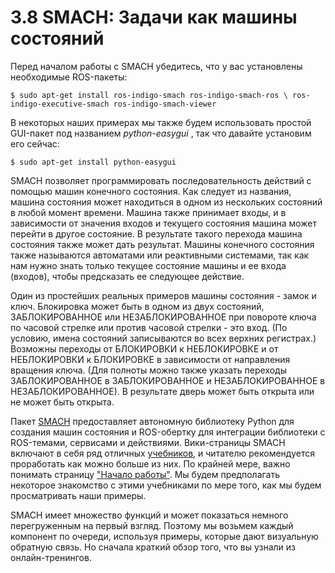 # 3.8 SMACH: Задачи как машины состояний

Перед началом работы с SMACH убедитесь, что у вас установлены необходимые ROS-пакеты:

```text
$ sudo apt-get install ros-indigo-smach ros-indigo-smach-ros \ ros-
indigo-executive-smach ros-indigo-smach-viewer
```

В некоторых наших примерах мы также будем использовать простой GUI-пакет под названием _python-easygui_ , так что давайте установим его сейчас:

```text
$ sudo apt-get install python-easygui
```

SMACH позволяет программировать последовательность действий с помощью машин конечного состояния. Как следует из названия, машина состояния может находиться в одном из нескольких состояний в любой момент времени. Машина также принимает входы, и в зависимости от значения входов и текущего состояния машина может перейти в другое состояние. В результате такого перехода машина состояния также может дать результат. Машины конечного состояния также называются автоматами или реактивными системами, так как нам нужно знать только текущее состояние машины и ее входа \(входов\), чтобы предсказать ее следующее действие.

Один из простейших реальных примеров машины состояния - замок и ключ. Блокировка может быть в одном из двух состояний, ЗАБЛОКИРОВАННОЕ или НЕЗАБЛОКИРОВАННОЕ при повороте ключа по часовой стрелке или против часовой стрелки - это вход. \(По условию, имена состояний записываются во всех верхних регистрах.\) Возможны переходы от БЛОКИРОВКИ к НЕБЛОКИРОВКЕ и от НЕБЛОКИРОВКИ к БЛОКИРОВКЕ в зависимости от направления вращения ключа. \(Для полноты можно также указать переходы ЗАБЛОКИРОВАННОЕ в ЗАБЛОКИРОВАННОЕ и НЕЗАБЛОКИРОВАННОЕ в НЕЗАБЛОКИРОВАННОЕ\). В результате дверь может быть открыта или не может быть открыта.

Пакет [SMACH](http://wiki.ros.org/smach) предоставляет автономную библиотеку Python для создания машин состояния и ROS-обертку для интеграции библиотеки с ROS-темами, сервисами и действиями. Вики-страницы SMACH включают в себя ряд отличных [учебников](http://wiki.ros.org/smach/Tutorials), и читателю рекомендуется проработать как можно больше из них. По крайней мере, важно понимать страницу ["Начало работы"](http://wiki.ros.org/smach/Tutorials/Getting%20Started). Мы будем предполагать некоторое знакомство с этими учебниками по мере того, как мы будем просматривать наши примеры.

SMACH имеет множество функций и может показаться немного перегруженным на первый взгляд. Поэтому мы возьмем каждый компонент по очереди, используя примеры, которые дают визуальную обратную связь. Но сначала краткий обзор того, что вы узнали из онлайн-тренингов.

